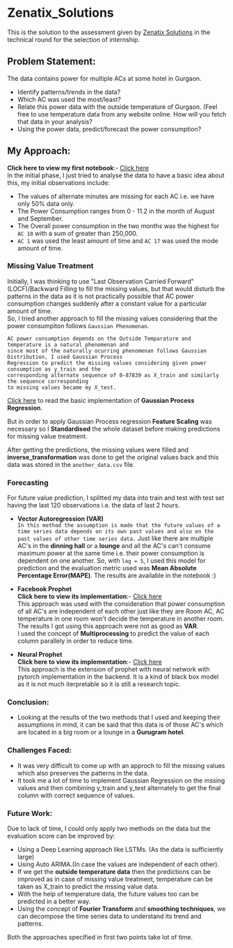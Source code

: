# Zenatix_Solutions
This is the solution to the assessment given by [Zenatix Solutions](https://www.zenatix.com/) in the technical round for the selection of internship.

## **Problem Statement:**<br>
The data contains power for multiple ACs at some hotel in Gurgaon.
  - Identify patterns/trends in the data?
  - Which AC was used the most/least?
  - Relate this power data with the outside temperature of Gurgaon. (Feel free to use temperature data from any website online. How will you fetch that data in your analysis?
  - Using the power data, predict/forecast the power consumption?

## **My Approach:**<br>
**Click here to view my first notebook**:- [Click here](https://github.com/Gaurav1401/Zenatix_Solutions/blob/main/Part%20-%201.ipynb) <br>
In the initial phase, I just tried to analyse the data to have a basic idea about this, my initial observations include:
 - The values of alternate minutes are missing for each AC i.e. we have only 50% data only.
 - The Power Consumption ranges from 0 - 11.2 in the month of August and September.
 - The Overall power consumption in the two months was the highest for `AC 18` with a sum of greater than 250,000.
 - `AC 1` was used the least amount of time and `AC 17` was used the mode amount of time. 

### **Missing Value Treatment**
Initially, I was thinking to use "Last Observation Carried Forward"(LOCF)/Backward Filling to fill the missing values, but that would disturb the patterns in the data as it is not practically possible that AC power consumption changes suddenly after a constant value for a particular amount of time.<br>
So, I tried another approach to fill the missing values considering that the power consumpiton follows `Gaussian Phenomenan`.<br>
```
AC power consumption depends on the Outside Temparature and temperature is a natural phenomenan and 
since most of the naturally ocurring phenomenan follows Gaussian Distribution, I used Gaussian Process 
Regression to predict the missing values considering given power consumption as y_train and the 
corresponding alternate sequence of 0-87839 as X_train and similarly the sequence corresponding 
to missing values became my X_test.
```
[Click here](https://scikit-learn.org/stable/auto_examples/gaussian_process/plot_gpr_noisy_targets.html#sphx-glr-auto-examples-gaussian-process-plot-gpr-noisy-targets-py) to read the basic implementation of **Gaussian Process Regression**.

But in order to apply Gaussian Process regression **Feature Scaling** was necessary so I **Standardised** the whole dataset before making predictions for missing value treatment.

After getting the predictions, the missing values were filled and **inverse_transformation** was done to get the original values back and this data was stored in the ```another_data.csv``` file.

### Forecasting 
For future value prediction, I splitted my data into train and test with test set having the last 120 observations i.e. the data of last 2 hours.

 - **Vector Autoregression (VAR)**<br>
 ```In this method the assumption is made that the future values of a time series data depends on its own past values and also on the past values of other time series data.```
 Just like there are multiple AC's in the **dinning hall** or a **lounge** and all the AC's can't consume maximum power at the same time i.e. their power consumption is dependent on one another.
 So, with ```lag = 5```, I used this model for prediction and the evaluation metric used was **Mean Absolute Percentage Error(MAPE)**. The results are available in the notebook :)
 
 - **Facebook Prophet**<br>
 **Click here to view its implementation**:- [Click here](https://github.com/Gaurav1401/Zenatix_Solutions/blob/main/Part%20-%202.ipynb)<br>
 This approach was used with the consideration that power consumption of all AC's are independent of each other just like they are Room AC, AC temperature in one room won't decide the temperature in another room.<br>
 The results I got using this approach were not as good as **VAR**.<br>
 I used the concept of **Multiprocessing** to predict the value of each column parallely in order to reduce time.
 
 - **Neural Prophet**<br>
 **Click here to view its implementation**:- [Click here](https://github.com/Gaurav1401/Zenatix_Solutions/blob/main/Part%20-%203.ipynb)<br>
 This approach is the extension of prophet with neural network with pytorch implementation in the backend. It is a kind of black box model as it is not much iterpretable so it is still a research topic.
 
### Conclusion:
 - Looking at the results of the two methods that I used and keeping their assumptions in mind, it can be said that this data is of those AC's which are located in a big room or a lounge in a **Gurugram hotel**.

### Challenges Faced:
 - It was very difficult to come up with an approch to fill the missing values which also preserves the patterns in the data.
 - It took me a lot of time to implement Gaussian Regression on the mssing values and then combining y_train and y_test alternately to get the final column with correct sequence of values.

### Future Work:
Due to lack of time, I could only apply two methods on the data but the evaluation score can be improved by:
 - Using a Deep Learning approach like LSTMs. (As the data is sufficiently large)
 - Using Auto ARIMA.(In case the values are independent of each other).
 - If we get the **outside temperature data** then the predictions can be improved as in case of missing value treatment, temperature can be taken as X_train to predict the mssing value data.
 - With the help of temperature data, the future values too can be predicted in a better way.
 - Using the concept of **Fourier Transform** and **smoothing techniques**, we can decompose the time series data to understand its trend and patterns.
 
Both the approaches specified in first two points take lot of time.
 
 

